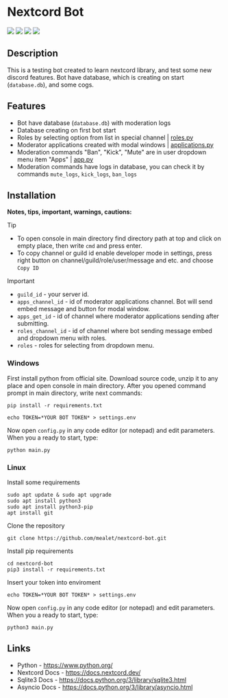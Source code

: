 # Nextcord Bot
<dev id="badges">
  <a href="https://www.python.org/"><img src="https://img.shields.io/badge/Python-3.11-blue?style=flat"></a>
  <a href="https://nextcord.dev/"><img src="https://img.shields.io/badge/Nextcord-library-blue?style=flat"></a>
  <a href="https://docs.python.org/3/library/sqlite3.html"><img src="https://img.shields.io/badge/Sqlite3-library-blue?style=flat"></a>
  <a href="https://docs.python.org/3/library/asyncio.html"><img src="https://img.shields.io/badge/Asyncio-library-blue?style=flat"></a>
</dev>

## Description
This is a testing bot created to learn nextcord library, and test some new discord features.
Bot have database, which is creating on start (`database.db`), and some cogs.

## Features
- Bot have database (`database.db`) with moderation logs
- Database creating on first bot start
- Roles by selecting option from list in special channel | [roles.py](/cogs/roles.py)
- Moderator applications created with modal windows | [applications.py](/cogs/applications.py)
- Moderation commands "Ban", "Kick", "Mute" are in user dropdown menu item "Apps" | [app.py](/cogs/app.py)
- Moderation commands have logs in database, you can check it by commands `mute_logs`, `kick_logs`, `ban_logs`

## Installation
**Notes, tips, important, warnings, cautions:**

> [!TIP]
> - To open console in main directory find directory path at top and click on empty place, then write `cmd` and press enter.
> - To copy channel or guild id enable developer mode in settings, press right button on channel/guild/role/user/message and etc. and choose `Copy ID`

>[!IMPORTANT]
> - `guild_id` - your server id.
> - `apps_channel_id` - id of moderator applications channel. Bot will send embed message and button for modal window.
> - `apps_get_id` - id of channel where moderator applications sending after submitting.
> - `roles_channel_id` - id of channel where bot sending message embed and dropdown menu with roles.
> - `roles` - roles for selecting from dropdown menu.

### Windows
First install python from official site.
Download source code, unzip it to any place and open console in main directory.
After you opened command prompt in main directory, write next commands:
```
pip install -r requirements.txt
```
```
echo TOKEN=*YOUR BOT TOKEN* > settings.env
```

Now open `config.py` in any code editor (or notepad) and edit parameters.
When you a ready to start, type:
```
python main.py
```

### Linux
Install some requirements
```
sudo apt update & sudo apt upgrade
sudo apt install python3
sudo apt install python3-pip
apt install git
```
Clone the repository
```
git clone https://github.com/mealet/nextcord-bot.git
```
Install pip requirements
```
cd nextcord-bot
pip3 install -r requirements.txt
```
Insert your token into enviroment
```
echo TOKEN=*YOUR BOT TOKEN* > settings.env
```
Now open `config.py` in any code editor (or notepad) and edit parameters.
When you a ready to start, type:
```
python3 main.py
```

## Links
- Python - https://www.python.org/
- Nextcord Docs - https://docs.nextcord.dev/
- Sqlite3 Docs - https://docs.python.org/3/library/sqlite3.html
- Asyncio Docs - https://docs.python.org/3/library/asyncio.html
